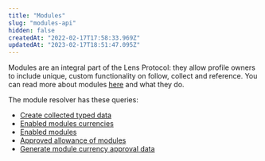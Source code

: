 ```yaml
---
title: "Modules"
slug: "modules-api"
hidden: false
createdAt: "2022-02-17T17:58:33.969Z"
updatedAt: "2023-02-17T18:51:47.095Z"
---
```


Modules are an integral part of the Lens Protocol: they allow profile owners to include unique, custom functionality on follow, collect and reference. You can read more about modules [here](doc:module-interfaces) and what they do.

The module resolver has these queries:

- [Create collected typed data](doc:create-collected-typed-data)
- [Enabled modules currencies](doc:enabled-modules-currencies)
- [Enabled modules](doc:enabled-modules)
- [Approved allowance of modules](doc:approved-allowance-of-modules)
- [Generate module currency approval data](doc:generate-module-currency-approval-data)
